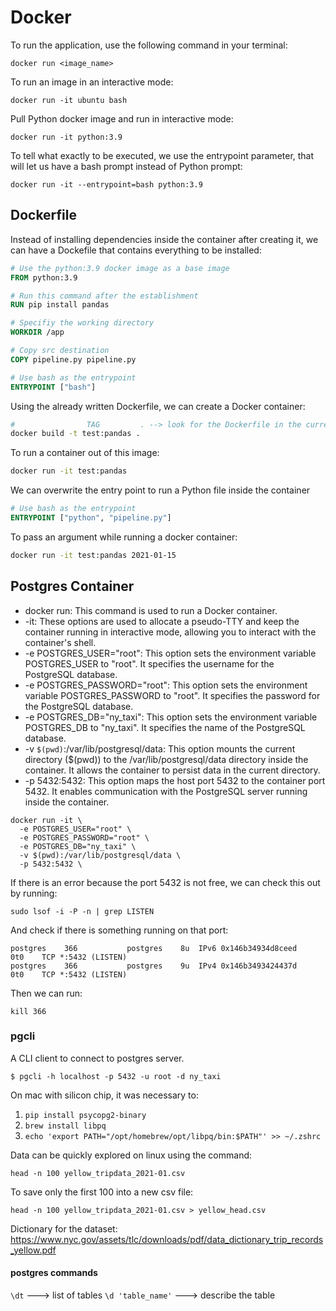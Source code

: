 # Docker
To run the application, use the following command in your terminal:

```shell
docker run <image_name>
```

To run an image in an interactive mode:

```shell
docker run -it ubuntu bash
```

Pull Python docker image and run in interactive mode:

```shell
docker run -it python:3.9 
```

To tell what exactly to be executed, we use the entrypoint parameter, that will let us have a bash prompt instead of Python prompt:

```shell
docker run -it --entrypoint=bash python:3.9
```

## Dockerfile
Instead of installing dependencies inside the container after creating it, we can have a Dockefile that contains everything to be installed:

```dockerfile
# Use the python:3.9 docker image as a base image
FROM python:3.9

# Run this command after the establishment
RUN pip install pandas 

# Specifiy the working directory
WORKDIR /app

# Copy src destination
COPY pipeline.py pipeline.py

# Use bash as the entrypoint
ENTRYPOINT ["bash"]
````

Using the already written Dockerfile, we can create a Docker container:
```bash
#                TAG         . --> look for the Dockerfile in the current directory
docker build -t test:pandas .
```

To run a container out of this image:
```bash
docker run -it test:pandas
```

We can overwrite the entry point to run a Python file inside the container
```dockerfile
# Use bash as the entrypoint
ENTRYPOINT ["python", "pipeline.py"]
````

To pass an argument while running a docker container:
```bash
docker run -it test:pandas 2021-01-15
```

## Postgres Container
- docker run: This command is used to run a Docker container.
- -it: These options are used to allocate a pseudo-TTY and keep the container running in interactive mode, allowing you to interact with the container's shell.
- -e POSTGRES_USER="root": This option sets the environment variable POSTGRES_USER to "root". It specifies the username for the PostgreSQL database.
- -e POSTGRES_PASSWORD="root": This option sets the environment variable POSTGRES_PASSWORD to "root". It specifies the password for the PostgreSQL database.
- -e POSTGRES_DB="ny_taxi": This option sets the environment variable POSTGRES_DB to "ny_taxi". It specifies the name of the PostgreSQL database.
- -v `$(pwd)`:/var/lib/postgresql/data: This option mounts the current directory ($(pwd)) to the /var/lib/postgresql/data directory inside the container. It allows the container to persist data in the current directory.
- -p 5432:5432: This option maps the host port 5432 to the container port 5432. It enables communication with the PostgreSQL server running inside the container.

```shell
docker run -it \
  -e POSTGRES_USER="root" \
  -e POSTGRES_PASSWORD="root" \
  -e POSTGRES_DB="ny_taxi" \
  -v $(pwd):/var/lib/postgresql/data \
  -p 5432:5432 \
```
If there is an error because the port 5432 is not free, we can check this out by running:
```shell
sudo lsof -i -P -n | grep LISTEN
```

And check if there is something running on that port:
```
postgres    366           postgres    8u  IPv6 0x146b34934d8ceed      0t0    TCP *:5432 (LISTEN)
postgres    366           postgres    9u  IPv4 0x146b3493424437d      0t0    TCP *:5432 (LISTEN)
````

Then we can run:
```shell
kill 366
```

### pgcli
A CLI client to connect to postgres server. 

```shell
$ pgcli -h localhost -p 5432 -u root -d ny_taxi
```

On mac with silicon chip, it was necessary to:  
1. ```pip install psycopg2-binary ```
2. ```brew install libpq```
3. ```echo 'export PATH="/opt/homebrew/opt/libpq/bin:$PATH"' >> ~/.zshrc```


Data can be quickly explored on linux using the command:
```shell
head -n 100 yellow_tripdata_2021-01.csv
```

To save only the first 100 into a new csv file:
```shell
head -n 100 yellow_tripdata_2021-01.csv > yellow_head.csv
```

Dictionary for the dataset:
https://www.nyc.gov/assets/tlc/downloads/pdf/data_dictionary_trip_records_yellow.pdf
#### postgres commands
``` \dt ``` ---> list of tables
``` \d 'table_name' ``` ---> describe the table

